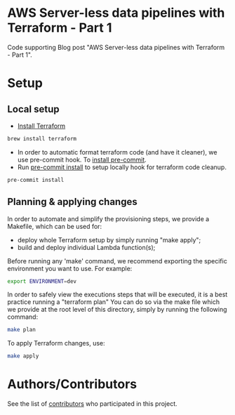 AWS Server-less data pipelines with Terraform - Part 1
====================================
Code supporting Blog post "AWS Server-less data pipelines with Terraform - Part 1".


# Setup

## Local setup

* [Install Terraform](https://www.terraform.io/)

```bash
brew install terraform
```


* In order to automatic format terraform code (and have it cleaner), we use pre-commit hook. To [install pre-commit](https://pre-commit.com/#install).
* Run [pre-commit install](https://pre-commit.com/#usage) to setup locally hook for terraform code cleanup.

```bash
pre-commit install
```

## Planning & applying changes

In order to automate and simplify the provisioning steps, we provide a Makefile, which can be used for:

- deploy whole Terraform setup by simply running "make apply";
- build and deploy individual Lambda function(s);

Before running any 'make' command, we recommend exporting the specific environment you want to use. For example:

```bash
export ENVIRONMENT=dev
```

In order to safely view the executions steps that will be executed, it is a best practice running a "terraform plan"
You can do so via the make file which we provide at the root level of this directory, simply by running the following command:

```bash
make plan
```

To apply Terraform changes, use:

```bash
make apply
```

# Authors/Contributors

See the list of [contributors](https://github.com/diogoaurelio//graphs/contributors) who participated in this project.

